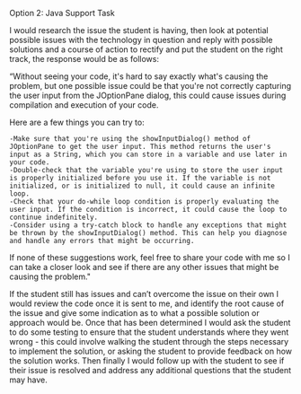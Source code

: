 Option 2: Java Support Task

I would research the issue the student is having, then look at potential possible issues with the technology in question and reply with possible solutions and a course of action to rectify and put the student on the right track, the response would be as follows:

“Without seeing your code, it's hard to say exactly what's causing the problem, but one possible issue could be that you're not correctly capturing the user input from the JOptionPane dialog, this could cause issues during compilation and execution of your code. 

Here are a few things you can try to:

    -Make sure that you're using the showInputDialog() method of JOptionPane to get the user input. This method returns the user's input as a String, which you can store in a variable and use later in your code.
    -Double-check that the variable you're using to store the user input is properly initialized before you use it. If the variable is not initialized, or is initialized to null, it could cause an infinite loop.
    -Check that your do-while loop condition is properly evaluating the user input. If the condition is incorrect, it could cause the loop to continue indefinitely.
    -Consider using a try-catch block to handle any exceptions that might be thrown by the showInputDialog() method. This can help you diagnose and handle any errors that might be occurring.

If none of these suggestions work, feel free to share your code with me so I can take a closer look and see if there are any other issues that might be causing the problem."

If the student still has issues and can’t overcome the issue on their own I would review the code once it is sent to me, and identify the root cause of the issue and give some indication as to what a possible solution or approach would be. Once that has been determined I would ask the student to do some testing to ensure that the student understands where they went wrong - this could involve walking the student through the steps necessary to implement the solution, or asking the student to provide feedback on how the solution works. Then finally I would follow up with the student to see if their  issue is resolved and address any additional questions that the student may have.

